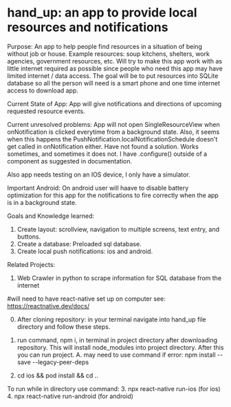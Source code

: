 # hand_up: an app to provide local resources and notifications

Purpose: An app to help people find resources in a situation of being without job or house. Example resources: soup kitchens, shelters, work agencies, government resources, etc.  Will try to make this app work with as little internet required as possible since people who need this app may have limited internet / data access.  The goal will be to put resources into SQLite database so all the person will need is a smart phone and one time internet access to download app.

Current State of App: App will give notifications and directions of upcoming requested resource events.

Current unresolved problems:  App will not open SingleResourceView when onNotification is clicked everytime from a background state.  Also, it seems when this happens the PushNotification.localNotificationSchedule doesn't get called in onNotification either.  Have not found a solution.  Works sometimes, and sometimes it does not.  I have .configure() outside of a component as suggested in documentation.

Also app needs testing on an IOS device, I only have a simulator.

Important Android: 
On android user will haave to disable battery optimization for this app for the notifications to fire correctly when the app is in a background state.

Goals and Knowledge learned: 
1.  Create layout: scrollview, navigation to multiple screens, text entry, and buttons.
2.  Create a database: Preloaded sql database.
3.  Create local push notifications: ios and android.

Related Projects:
1.  Web Crawler in python to scrape information for SQL database from the internet

#will need to have react-native set up on computer see: https://reactnative.dev/docs/

0. After cloning repository: in your terminal navigate into hand_up file directory and follow these steps.

1. run command, npm i, in terminal in project directory after downloading repository. This will install node_modules into project directory. After this you can run project.
A.  may need to use command if error: npm install --save --legacy-peer-deps

2. cd ios && pod install && cd ..

To run while in directory use command:
3.  npx react-native run-ios (for ios)
4.  npx react-native run-android (for android)
